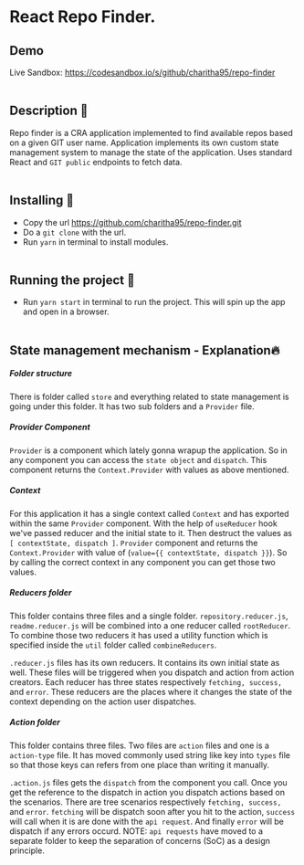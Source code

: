 # React Repo Finder.

## Demo

Live Sandbox: https://codesandbox.io/s/github/charitha95/repo-finder
<br/><br/>

## Description :newspaper:

Repo finder is a CRA application implemented to find available repos based on a given GIT user name. Application implements its own custom state management system to manage the state of the application. Uses standard React and `GIT public` endpoints to fetch data.
<br/><br/>

## Installing :wrench:

- Copy the url https://github.com/charitha95/repo-finder.git
- Do a `git clone` with the url.
- Run `yarn` in terminal to install modules.
  <br/><br/>

## Running the project :runner:

- Run `yarn start` in terminal to run the project. This will spin up the app and open in a browser.
  <br/><br/>

## State management mechanism - Explanation:fire:

##### Folder structure

There is folder called `store` and everything related to state management is going under this folder. It has two sub folders and a `Provider` file.

##### Provider Component

`Provider` is a component which lately gonna wrapup the application. So in any component you can access the `state object` and `dispatch`. This component returns the `Context.Provider` with values as above mentioned.

##### Context

For this application it has a single context called `Context` and has exported within the same `Provider` component. With the help of `useReducer` hook we've passed reducer and the initial state to it. Then destruct the values as `[ contextState, dispatch ]`. `Provider` component and returns the `Context.Provider` with value of (`value={{ contextState, dispatch }}`). So by calling the correct context in any component you can get those two values.

##### Reducers folder

This folder contains three files and a single folder. `repository.reducer.js`, `readme.reducer.js` will be combined into a one reducer called `rootReducer`. To combine those two reducers it has used a utility function which is specified inside the `util` folder called `combineReducers`.

`.reducer.js` files has its own reducers. It contains its own initial state as well. These files will be triggered when you dispatch and action from action creators. Each reducer has three states respectively `fetching, success,` and `error`. These reducers are the places where it changes the state of the context depending on the action user dispatches.

##### Action folder

This folder contains three files. Two files are `action` files and one is a `action-type` file. It has moved commonly used string like key into `types` file so that those keys can refers from one place than writing it manually.

`.action.js` files gets the `dispatch` from the component you call. Once you get the reference to the dispatch in action you dispatch actions based on the scenarios. There are tree scenarios respectively `fetching, success,` and `error`. `fetching` will be dispatch soon after you hit to the action, `success` will call when it is are done with the `api request`. And finally `error` will be dispatch if any errors occurd. NOTE: `api requests` have moved to a separate folder to keep the separation of concerns (SoC) as a design principle.
